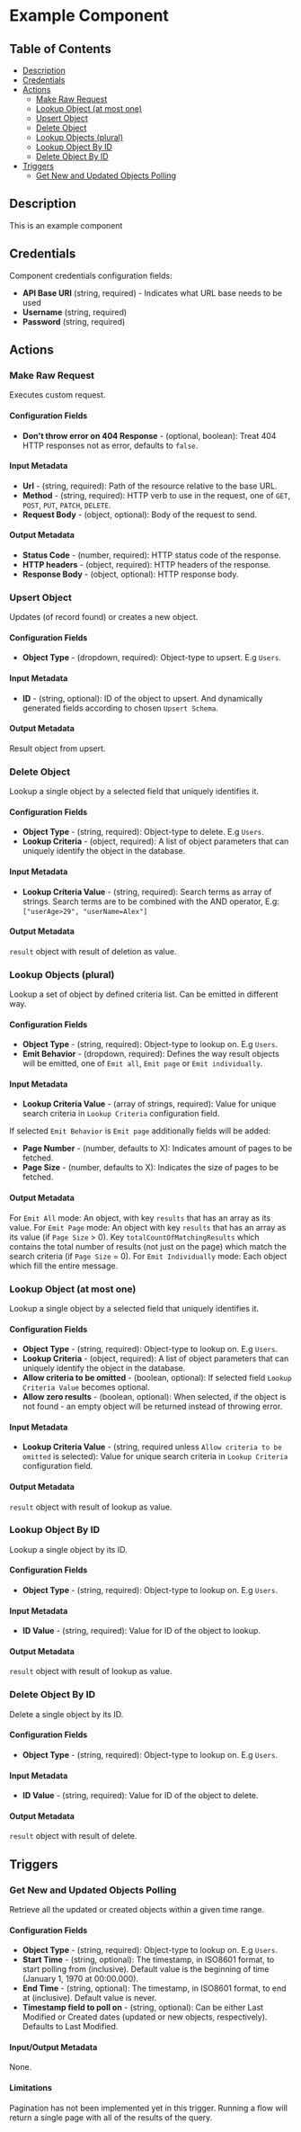 # Example Component

## Table of Contents

* [Description](#description)
* [Credentials](#credentials)
* [Actions](#actions)
   * [Make Raw Request](#make-raw-request)
   * [Lookup Object (at most one)](#lookup-object-at-most-one)
   * [Upsert Object](#upsert-object)
   * [Delete Object](#delete-object)
   * [Lookup Objects (plural)](#lookup-objects-plural)
   * [Lookup Object By ID](#lookup-object-by-id)
   * [Delete Object By ID](#delete-object-by-id)
* [Triggers](#triggers)
   * [Get New and Updated Objects Polling](#get-new-and-updated-objects-polling)

## Description

This is an example component 

## Credentials

Component credentials configuration fields: 
* **API Base URI**  (string, required) - Indicates what URL base needs to be used
* **Username**  (string, required)
* **Password**  (string, required)

## Actions

### Make Raw Request

Executes custom request.

#### Configuration Fields

* **Don't throw error on 404 Response** - (optional, boolean): Treat 404 HTTP responses not as error, defaults to `false`.

#### Input Metadata

* **Url** - (string, required): Path of the resource relative to the base URL.
* **Method** - (string, required): HTTP verb to use in the request, one of `GET`, `POST`, `PUT`, `PATCH`, `DELETE`.
* **Request Body** - (object, optional): Body of the request to send.

#### Output Metadata

* **Status Code** - (number, required): HTTP status code of the response.
* **HTTP headers** - (object, required): HTTP headers of the response.
* **Response Body** - (object, optional): HTTP response body.

### Upsert Object

Updates (of record found) or creates a new object.

#### Configuration Fields

* **Object Type** - (dropdown, required): Object-type to upsert. E.g `Users`.

#### Input Metadata

* **ID** - (string, optional): ID of the object to upsert.
And dynamically generated fields according to chosen `Upsert Schema`.

#### Output Metadata

Result object from upsert.

### Delete Object

Lookup a single object by a selected field that uniquely identifies it.

#### Configuration Fields

* **Object Type** - (string, required): Object-type to delete. E.g `Users`.
* **Lookup Criteria** - (object, required): A list of object parameters that can uniquely identify the object in the database.

#### Input Metadata

* **Lookup Criteria Value** - (string, required): Search terms as array of strings. Search terms are to be combined with the AND operator, E.g: `["userAge>29", "userName=Alex"]`

#### Output Metadata

`result` object with result of deletion as value.

### Lookup Objects (plural)

Lookup a set of object by defined criteria list. Can be emitted in different way.

#### Configuration Fields

* **Object Type** - (string, required): Object-type to lookup on. E.g `Users`.
* **Emit Behavior** - (dropdown, required): Defines the way result objects will be emitted, one of `Emit all`, `Emit page` or `Emit individually`.

#### Input Metadata

* **Lookup Criteria Value** - (array of strings, required): Value for unique search criteria in `Lookup Criteria` configuration field.

If selected `Emit Behavior` is `Emit page` additionally fields will be added:
* **Page Number** - (number, defaults to X): Indicates amount of pages to be fetched.
* **Page Size** - (number, defaults to X): Indicates the size of pages to be fetched.

#### Output Metadata

For `Emit All` mode: An object, with key `results` that has an array as its value.
For `Emit Page` mode: An object with key `results` that has an array as its value (if `Page Size` > 0). Key `totalCountOfMatchingResults` which contains the total number of results (not just on the page) which match the search criteria (if `Page Size` = 0).
For `Emit Individually` mode: Each object which fill the entire message.

### Lookup Object (at most one)

Lookup a single object by a selected field that uniquely identifies it.

#### Configuration Fields

* **Object Type** - (string, required): Object-type to lookup on. E.g `Users`.
* **Lookup Criteria** - (object, required): A list of object parameters that can uniquely identify the object in the database.
* **Allow criteria to be omitted** - (boolean, optional): If selected field `Lookup Criteria Value` becomes optional.
* **Allow zero results** - (boolean, optional): When selected, if the object is not found - an empty object will be returned instead of throwing error.

#### Input Metadata

* **Lookup Criteria Value** - (string, required unless `Allow criteria to be omitted` is selected): Value for unique search criteria in `Lookup Criteria` configuration field.

#### Output Metadata

`result` object with result of lookup as value.

### Lookup Object By ID

Lookup a single object by its ID.

#### Configuration Fields

* **Object Type** - (string, required): Object-type to lookup on. E.g `Users`.

#### Input Metadata

* **ID Value** - (string, required): Value for ID of the object to lookup.

#### Output Metadata

`result` object with result of lookup as value.

### Delete Object By ID

Delete a single object by its ID.

#### Configuration Fields

* **Object Type** - (string, required): Object-type to lookup on. E.g `Users`.

#### Input Metadata

* **ID Value** - (string, required): Value for ID of the object to delete.

#### Output Metadata

`result` object with result of delete.

## Triggers

### Get New and Updated Objects Polling

Retrieve all the updated or created objects within a given time range.

#### Configuration Fields

* **Object Type** - (string, required): Object-type to lookup on. E.g `Users`.
* **Start Time** - (string, optional): The timestamp, in ISO8601 format, to start polling from (inclusive). Default value is the beginning of time (January 1, 1970 at 00:00.000). 
* **End Time** - (string, optional): The timestamp, in ISO8601 format, to end at (inclusive). Default value is never. 
* **Timestamp field to poll on** - (string, optional): Can be either Last Modified or Created dates (updated or new objects, respectively). Defaults to Last Modified.

#### Input/Output Metadata

None.

#### Limitations

Pagination has not been implemented yet in this trigger. Running a flow will return a single page with all of the results of the query.
